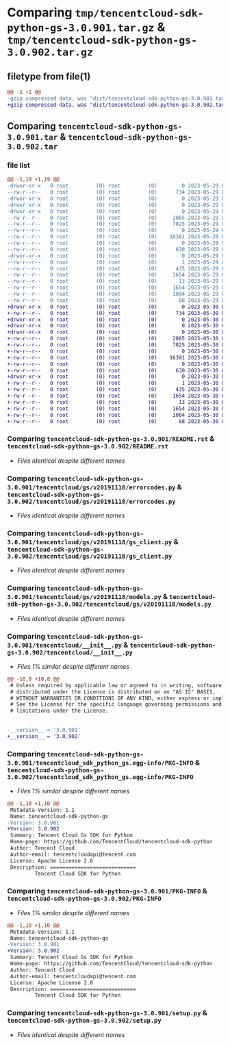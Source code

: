 # Comparing `tmp/tencentcloud-sdk-python-gs-3.0.901.tar.gz` & `tmp/tencentcloud-sdk-python-gs-3.0.902.tar.gz`

## filetype from file(1)

```diff
@@ -1 +1 @@
-gzip compressed data, was "dist/tencentcloud-sdk-python-gs-3.0.901.tar", last modified: Mon May 29 02:28:44 2023, max compression
+gzip compressed data, was "dist/tencentcloud-sdk-python-gs-3.0.902.tar", last modified: Tue May 30 00:24:15 2023, max compression
```

## Comparing `tencentcloud-sdk-python-gs-3.0.901.tar` & `tencentcloud-sdk-python-gs-3.0.902.tar`

### file list

```diff
@@ -1,19 +1,19 @@
-drwxr-xr-x   0 root         (0) root         (0)        0 2023-05-29 02:28:44.000000 tencentcloud-sdk-python-gs-3.0.901/
--rw-r--r--   0 root         (0) root         (0)      734 2023-05-29 02:28:44.000000 tencentcloud-sdk-python-gs-3.0.901/README.rst
-drwxr-xr-x   0 root         (0) root         (0)        0 2023-05-29 02:28:44.000000 tencentcloud-sdk-python-gs-3.0.901/tencentcloud/
-drwxr-xr-x   0 root         (0) root         (0)        0 2023-05-29 02:28:44.000000 tencentcloud-sdk-python-gs-3.0.901/tencentcloud/gs/
-drwxr-xr-x   0 root         (0) root         (0)        0 2023-05-29 02:28:44.000000 tencentcloud-sdk-python-gs-3.0.901/tencentcloud/gs/v20191118/
--rw-r--r--   0 root         (0) root         (0)     2065 2023-05-29 02:28:44.000000 tencentcloud-sdk-python-gs-3.0.901/tencentcloud/gs/v20191118/errorcodes.py
--rw-r--r--   0 root         (0) root         (0)     7825 2023-05-29 02:28:44.000000 tencentcloud-sdk-python-gs-3.0.901/tencentcloud/gs/v20191118/gs_client.py
--rw-r--r--   0 root         (0) root         (0)        0 2023-05-29 02:28:44.000000 tencentcloud-sdk-python-gs-3.0.901/tencentcloud/gs/v20191118/__init__.py
--rw-r--r--   0 root         (0) root         (0)    16381 2023-05-29 02:28:44.000000 tencentcloud-sdk-python-gs-3.0.901/tencentcloud/gs/v20191118/models.py
--rw-r--r--   0 root         (0) root         (0)        0 2023-05-29 02:28:44.000000 tencentcloud-sdk-python-gs-3.0.901/tencentcloud/gs/__init__.py
--rw-r--r--   0 root         (0) root         (0)      630 2023-05-29 02:28:44.000000 tencentcloud-sdk-python-gs-3.0.901/tencentcloud/__init__.py
-drwxr-xr-x   0 root         (0) root         (0)        0 2023-05-29 02:28:44.000000 tencentcloud-sdk-python-gs-3.0.901/tencentcloud_sdk_python_gs.egg-info/
--rw-r--r--   0 root         (0) root         (0)        1 2023-05-29 02:28:44.000000 tencentcloud-sdk-python-gs-3.0.901/tencentcloud_sdk_python_gs.egg-info/dependency_links.txt
--rw-r--r--   0 root         (0) root         (0)      435 2023-05-29 02:28:44.000000 tencentcloud-sdk-python-gs-3.0.901/tencentcloud_sdk_python_gs.egg-info/SOURCES.txt
--rw-r--r--   0 root         (0) root         (0)     1654 2023-05-29 02:28:44.000000 tencentcloud-sdk-python-gs-3.0.901/tencentcloud_sdk_python_gs.egg-info/PKG-INFO
--rw-r--r--   0 root         (0) root         (0)       13 2023-05-29 02:28:44.000000 tencentcloud-sdk-python-gs-3.0.901/tencentcloud_sdk_python_gs.egg-info/top_level.txt
--rw-r--r--   0 root         (0) root         (0)     1654 2023-05-29 02:28:44.000000 tencentcloud-sdk-python-gs-3.0.901/PKG-INFO
--rw-r--r--   0 root         (0) root         (0)     1004 2023-05-29 02:28:44.000000 tencentcloud-sdk-python-gs-3.0.901/setup.py
--rw-r--r--   0 root         (0) root         (0)       88 2023-05-29 02:28:44.000000 tencentcloud-sdk-python-gs-3.0.901/setup.cfg
+drwxr-xr-x   0 root         (0) root         (0)        0 2023-05-30 00:24:15.000000 tencentcloud-sdk-python-gs-3.0.902/
+-rw-r--r--   0 root         (0) root         (0)      734 2023-05-30 00:24:15.000000 tencentcloud-sdk-python-gs-3.0.902/README.rst
+drwxr-xr-x   0 root         (0) root         (0)        0 2023-05-30 00:24:15.000000 tencentcloud-sdk-python-gs-3.0.902/tencentcloud/
+drwxr-xr-x   0 root         (0) root         (0)        0 2023-05-30 00:24:15.000000 tencentcloud-sdk-python-gs-3.0.902/tencentcloud/gs/
+drwxr-xr-x   0 root         (0) root         (0)        0 2023-05-30 00:24:15.000000 tencentcloud-sdk-python-gs-3.0.902/tencentcloud/gs/v20191118/
+-rw-r--r--   0 root         (0) root         (0)     2065 2023-05-30 00:24:15.000000 tencentcloud-sdk-python-gs-3.0.902/tencentcloud/gs/v20191118/errorcodes.py
+-rw-r--r--   0 root         (0) root         (0)     7825 2023-05-30 00:24:15.000000 tencentcloud-sdk-python-gs-3.0.902/tencentcloud/gs/v20191118/gs_client.py
+-rw-r--r--   0 root         (0) root         (0)        0 2023-05-30 00:24:15.000000 tencentcloud-sdk-python-gs-3.0.902/tencentcloud/gs/v20191118/__init__.py
+-rw-r--r--   0 root         (0) root         (0)    16381 2023-05-30 00:24:15.000000 tencentcloud-sdk-python-gs-3.0.902/tencentcloud/gs/v20191118/models.py
+-rw-r--r--   0 root         (0) root         (0)        0 2023-05-30 00:24:15.000000 tencentcloud-sdk-python-gs-3.0.902/tencentcloud/gs/__init__.py
+-rw-r--r--   0 root         (0) root         (0)      630 2023-05-30 00:24:15.000000 tencentcloud-sdk-python-gs-3.0.902/tencentcloud/__init__.py
+drwxr-xr-x   0 root         (0) root         (0)        0 2023-05-30 00:24:15.000000 tencentcloud-sdk-python-gs-3.0.902/tencentcloud_sdk_python_gs.egg-info/
+-rw-r--r--   0 root         (0) root         (0)        1 2023-05-30 00:24:15.000000 tencentcloud-sdk-python-gs-3.0.902/tencentcloud_sdk_python_gs.egg-info/dependency_links.txt
+-rw-r--r--   0 root         (0) root         (0)      435 2023-05-30 00:24:15.000000 tencentcloud-sdk-python-gs-3.0.902/tencentcloud_sdk_python_gs.egg-info/SOURCES.txt
+-rw-r--r--   0 root         (0) root         (0)     1654 2023-05-30 00:24:15.000000 tencentcloud-sdk-python-gs-3.0.902/tencentcloud_sdk_python_gs.egg-info/PKG-INFO
+-rw-r--r--   0 root         (0) root         (0)       13 2023-05-30 00:24:15.000000 tencentcloud-sdk-python-gs-3.0.902/tencentcloud_sdk_python_gs.egg-info/top_level.txt
+-rw-r--r--   0 root         (0) root         (0)     1654 2023-05-30 00:24:15.000000 tencentcloud-sdk-python-gs-3.0.902/PKG-INFO
+-rw-r--r--   0 root         (0) root         (0)     1004 2023-05-30 00:24:15.000000 tencentcloud-sdk-python-gs-3.0.902/setup.py
+-rw-r--r--   0 root         (0) root         (0)       88 2023-05-30 00:24:15.000000 tencentcloud-sdk-python-gs-3.0.902/setup.cfg
```

### Comparing `tencentcloud-sdk-python-gs-3.0.901/README.rst` & `tencentcloud-sdk-python-gs-3.0.902/README.rst`

 * *Files identical despite different names*

### Comparing `tencentcloud-sdk-python-gs-3.0.901/tencentcloud/gs/v20191118/errorcodes.py` & `tencentcloud-sdk-python-gs-3.0.902/tencentcloud/gs/v20191118/errorcodes.py`

 * *Files identical despite different names*

### Comparing `tencentcloud-sdk-python-gs-3.0.901/tencentcloud/gs/v20191118/gs_client.py` & `tencentcloud-sdk-python-gs-3.0.902/tencentcloud/gs/v20191118/gs_client.py`

 * *Files identical despite different names*

### Comparing `tencentcloud-sdk-python-gs-3.0.901/tencentcloud/gs/v20191118/models.py` & `tencentcloud-sdk-python-gs-3.0.902/tencentcloud/gs/v20191118/models.py`

 * *Files identical despite different names*

### Comparing `tencentcloud-sdk-python-gs-3.0.901/tencentcloud/__init__.py` & `tencentcloud-sdk-python-gs-3.0.902/tencentcloud/__init__.py`

 * *Files 1% similar despite different names*

```diff
@@ -10,8 +10,8 @@
 # Unless required by applicable law or agreed to in writing, software
 # distributed under the License is distributed on an "AS IS" BASIS,
 # WITHOUT WARRANTIES OR CONDITIONS OF ANY KIND, either express or implied.
 # See the License for the specific language governing permissions and
 # limitations under the License.
 
 
-__version__ = '3.0.901'
+__version__ = '3.0.902'
```

### Comparing `tencentcloud-sdk-python-gs-3.0.901/tencentcloud_sdk_python_gs.egg-info/PKG-INFO` & `tencentcloud-sdk-python-gs-3.0.902/tencentcloud_sdk_python_gs.egg-info/PKG-INFO`

 * *Files 1% similar despite different names*

```diff
@@ -1,10 +1,10 @@
 Metadata-Version: 1.1
 Name: tencentcloud-sdk-python-gs
-Version: 3.0.901
+Version: 3.0.902
 Summary: Tencent Cloud Gs SDK for Python
 Home-page: https://github.com/TencentCloud/tencentcloud-sdk-python
 Author: Tencent Cloud
 Author-email: tencentcloudapi@tencent.com
 License: Apache License 2.0
 Description: ============================
         Tencent Cloud SDK for Python
```

### Comparing `tencentcloud-sdk-python-gs-3.0.901/PKG-INFO` & `tencentcloud-sdk-python-gs-3.0.902/PKG-INFO`

 * *Files 1% similar despite different names*

```diff
@@ -1,10 +1,10 @@
 Metadata-Version: 1.1
 Name: tencentcloud-sdk-python-gs
-Version: 3.0.901
+Version: 3.0.902
 Summary: Tencent Cloud Gs SDK for Python
 Home-page: https://github.com/TencentCloud/tencentcloud-sdk-python
 Author: Tencent Cloud
 Author-email: tencentcloudapi@tencent.com
 License: Apache License 2.0
 Description: ============================
         Tencent Cloud SDK for Python
```

### Comparing `tencentcloud-sdk-python-gs-3.0.901/setup.py` & `tencentcloud-sdk-python-gs-3.0.902/setup.py`

 * *Files identical despite different names*


